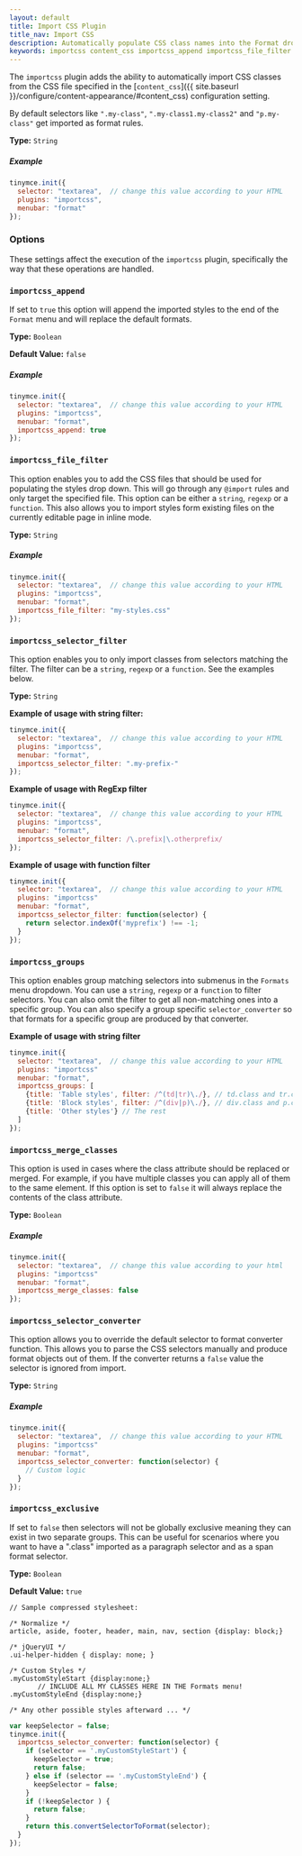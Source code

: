 ```yaml
---
layout: default
title: Import CSS Plugin
title_nav: Import CSS
description: Automatically populate CSS class names into the Format dropdown.
keywords: importcss content_css importcss_append importcss_file_filter importcss_selector_filter importcss_groups importcss_merge_classes importcss_selector_converter importcss_exclusive
---
```


The `importcss` plugin adds the ability to automatically import CSS classes from the CSS file specified in the [`content_css`]({{ site.baseurl }}/configure/content-appearance/#content_css) configuration setting.

By default selectors like `".my-class"`, `".my-class1.my-class2"` and `"p.my-class"` get imported as format rules.

**Type:** `String`

##### Example

```js
tinymce.init({
  selector: "textarea",  // change this value according to your HTML
  plugins: "importcss",
  menubar: "format"
});
```

### Options

These settings affect the execution of the `importcss` plugin, specifically the way that these operations are handled.

### `importcss_append`

If set to `true` this option will append the imported styles to the end of the `Format` menu and will replace the default formats.

**Type:** `Boolean`

**Default Value:** `false`

##### Example

```js
tinymce.init({
  selector: "textarea",  // change this value according to your HTML
  plugins: "importcss",
  menubar: "format",
  importcss_append: true
});
```

### `importcss_file_filter`

This option enables you to add the CSS files that should be used for populating the styles drop down. This will go through any `@import` rules and only target the specified file. This option can be either a `string`, `regexp` or a `function`. This also allows you to import styles form existing files on the currently editable page in inline mode.

**Type:** `String`

##### Example

```js
tinymce.init({
  selector: "textarea",  // change this value according to your HTML
  plugins: "importcss",
  menubar: "format",
  importcss_file_filter: "my-styles.css"
});
```

### `importcss_selector_filter`

This option enables you to only import classes from selectors matching the filter. The filter can be a `string`, `regexp` or a `function`. See the examples below.

**Type:** `String`

**Example of usage with string filter:**

```js
tinymce.init({
  selector: "textarea",  // change this value according to your HTML
  plugins: "importcss",
  menubar: "format",
  importcss_selector_filter: ".my-prefix-"
});
```

**Example of usage with RegExp filter**

```js
tinymce.init({
  selector: "textarea",  // change this value according to your HTML
  plugins: "importcss",
  menubar: "format",
  importcss_selector_filter: /\.prefix|\.otherprefix/
});
```

**Example of usage with function filter**

```js
tinymce.init({
  selector: "textarea",  // change this value according to your HTML
  plugins: "importcss"
  menubar: "format",
  importcss_selector_filter: function(selector) {
    return selector.indexOf('myprefix') !== -1;
  }
});
```

### `importcss_groups`

This option enables group matching selectors into submenus in the `Formats` menu dropdown. You can use a `string`, `regexp` or a `function` to filter selectors. You can also omit the filter to get all non-matching ones into a specific group. You can also specify a group specific `selector_converter` so that formats for a specific group are produced by that converter.

**Example of usage with string filter**

```js
tinymce.init({
  selector: "textarea",  // change this value according to your HTML
  plugins: "importcss"
  menubar: "format",
  importcss_groups: [
    {title: 'Table styles', filter: /^(td|tr)\./}, // td.class and tr.class
    {title: 'Block styles', filter: /^(div|p)\./}, // div.class and p.class
    {title: 'Other styles'} // The rest
  ]
});
```

### `importcss_merge_classes`

This option is used in cases where the class attribute should be replaced or merged. For example, if you have multiple classes you can apply all of them to the same element. If this option is set to `false` it will always replace the contents of the class attribute.

**Type:** `Boolean`

##### Example

```js
tinymce.init({
  selector: "textarea",  // change this value according to your html
  plugins: "importcss"
  menubar: "format",
  importcss_merge_classes: false
});
```

### `importcss_selector_converter`

This option allows you to override the default selector to format converter function. This allows you to parse the CSS selectors manually and produce format objects out of them. If the converter returns a `false` value the selector is ignored from import.

**Type:** `String`

##### Example

```js
tinymce.init({
  selector: "textarea",  // change this value according to your HTML
  plugins: "importcss"
  menubar: "format",
  importcss_selector_converter: function(selector) {
    // Custom logic
  }
});
```

### `importcss_exclusive`

If set to `false` then selectors will not be globally exclusive meaning they can exist in two separate groups. This can be useful for scenarios where you want to have a ".class" imported as a paragraph selector and as a span format selector.

**Type:** `Boolean`

**Default Value:** `true`

```
// Sample compressed stylesheet:

/* Normalize */
article, aside, footer, header, main, nav, section {display: block;}

/* jQueryUI */
.ui-helper-hidden { display: none; }

/* Custom Styles */
.myCustomStyleStart {display:none;}
       // INCLUDE ALL MY CLASSES HERE IN THE Formats menu!
.myCustomStyleEnd {display:none;}

/* Any other possible styles afterward ... */
```

```js
var keepSelector = false;
tinymce.init({
  importcss_selector_converter: function(selector) {
    if (selector == '.myCustomStyleStart') {
      keepSelector = true;
      return false;
    } else if (selector == '.myCustomStyleEnd') {
      keepSelector = false;
    }
    if (!keepSelector ) {
      return false;
    }
    return this.convertSelectorToFormat(selector);
  }
});
```
